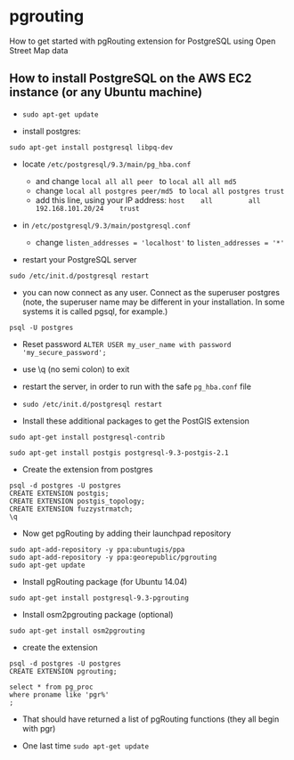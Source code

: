 # pgrouting
How to get started with pgRouting extension for PostgreSQL using Open Street Map data


## How to install PostgreSQL on the AWS EC2 instance (or any Ubuntu machine) 
+ `sudo apt-get update`

+ install postgres: 

`sudo apt-get install postgresql libpq-dev`

+ locate `/etc/postgresql/9.3/main/pg_hba.conf`
  - and change `local all all peer ` to `local all all md5 `
  - change `local all postgres peer/md5 ` to `local all postgres trust `
  - add this line, using your IP address: `host    all         all         192.168.101.20/24    trust`

+ in `/etc/postgresql/9.3/main/postgresql.conf` 
  - change `listen_addresses = 'localhost'` to `listen_addresses = '*'`

+ restart your PostgreSQL server

`sudo /etc/init.d/postgresql restart`

+ you can now connect as any user. Connect as the superuser postgres (note, the superuser name may be different in your installation. In some systems it is called pgsql, for example.)

`psql -U postgres`

+ Reset password `ALTER USER my_user_name with password 'my_secure_password';`

+ use \q (no semi colon) to exit 

+ restart the server, in order to run with the safe `pg_hba.conf` file 

+ `sudo /etc/init.d/postgresql restart`

+ Install these additional packages to get the PostGIS extension
```
sudo apt-get install postgresql-contrib 

sudo apt-get install postgis postgresql-9.3-postgis-2.1
```

+ Create the extension from postgres

```
psql -d postgres -U postgres
CREATE EXTENSION postgis;
CREATE EXTENSION postgis_topology;
CREATE EXTENSION fuzzystrmatch;
\q
```

+ Now get pgRouting by adding their launchpad repository

```
sudo apt-add-repository -y ppa:ubuntugis/ppa
sudo apt-add-repository -y ppa:georepublic/pgrouting
sudo apt-get update
```
+ Install pgRouting package (for Ubuntu 14.04)

`sudo apt-get install postgresql-9.3-pgrouting`


+ Install osm2pgrouting package (optional)

`sudo apt-get install osm2pgrouting`

+ create the extension 

```
psql -d postgres -U postgres
CREATE EXTENSION pgrouting; 

select * from pg_proc 
where proname like 'pgr%'
;
```
+ That should have returned a list of pgRouting functions (they all begin with pgr)


+ One last time `sudo apt-get update`

